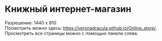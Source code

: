 # Книжный интернет-магазин
Разрешение: 1440 х 810  
Посмотреть можно здесь: https://veronadracula.github.io/Online_store/.  
Просмотреть все страницы можно с помощью панели слева.
